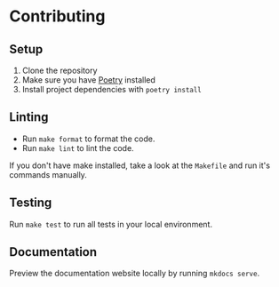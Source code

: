 # Contributing

## Setup

1. Clone the repository
2. Make sure you have [Poetry](https://python-poetry.org/) installed
3. Install project dependencies with `poetry install`

## Linting

- Run `make format` to format the code.
- Run `make lint` to lint the code.

If you don't have make installed, take a look at the `Makefile` and run it's commands manually.

## Testing

Run `make test` to run all tests in your local environment.

## Documentation

Preview the documentation website locally by running `mkdocs serve`.
